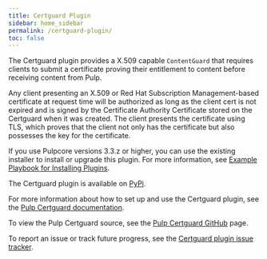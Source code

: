 ```yaml
---
title: Certguard Plugin
sidebar: home_sidebar
permalink: /certguard-plugin/
toc: false
---
```


The Certguard plugin provides a X.509 capable `ContentGuard` that requires clients to submit a certificate proving their entitlement to content before receiving content from Pulp.

Any client presenting an X.509 or Red Hat Subscription Management-based certificate at request time will be authorized as long as the client cert is not expired and is signed by the Certificate Authority Certificate stored on the Certguard when it was created. The client presents the certificate using TLS, which proves that the client not only has the certificate but also possesses the key for the certificate.

If you use Pulpcore versions 3.3.z or higher, you can use the existing installer to install or upgrade this plugin. For more information, see [Example Playbook for Installing Plugins](https://pulp-installer.readthedocs.io/en/latest/quickstart/#example-playbook-for-installing-plugins).

The Certguard plugin is available on [PyPi](https://pypi.org/project/pulp-certguard/).


For more information about how to set up and use the Certguard plugin, see the [Pulp Certguard documentation](https://pulp-certguard.readthedocs.io/en/latest/).

To view the Pulp Certguard source, see the [Pulp Certguard GitHub](https://github.com/pulp/pulp-certguard) page.

To report an issue or track future progress, see the [Certguard plugin issue tracker](https://pulp.plan.io/projects/certguard).
